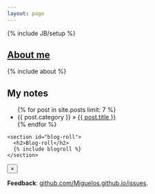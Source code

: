 ```yaml
---
layout: page
---
```

{% include JB/setup %}

<div class="row">
  <section class="col-sm-7 col-md-8">
    <h2><a href="{{ BASE_PATH }}about">About me</a></h2>
    {% include about %}
  </section>

  <aside class="col-sm-5 col-md-4">
    <section id="my-notes">
      <h2>My notes</h2>
      <ul class="posts">
        {% for post in site.posts limit: 7 %}
          <li><span>{{ post.category }}</span> &raquo; <a href="{{ BASE_PATH }}{{ post.url }}"     {% unless page.tags == empty %}data-toggle="tooltip" title="{% for item in post.tags %}{{ item | capitalize }} {% endfor %}" {% endunless %}>{{ post.title }}</a></li> 
        {% endfor %}
      </ul>
    </section>

    <section id="blog-roll">
      <h2>Blog-roll</h2>
      {% include blogroll %}
    </section>
  </aside>
</div>

<aside class="notification notification-bottom alert alert-block alert-info">
  <button type="button" class="close" data-dismiss="alert">&times;</button>
  <p><strong>Feedback</strong>: <a href="https://github.com/Miguelos/miguelos.github.io/issues"> github.com/Miguelos.github.io/issues</a>.</p>
</aside>

